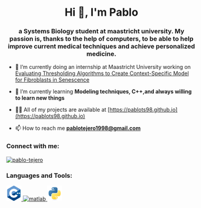 <h1 align="center">Hi 👋, I'm Pablo</h1>
<h3 align="center">a Systems Biology student at maastricht university. My passion is, thanks to the help of computers, to be able to help improve current medical techniques and achieve personalized medicine.</h3>

- 🔭 I’m currently doing an internship at Maastricht University working on [Evaluating Thresholding Algorithms to Create Context-Specific Model for Fibroblasts in Senescence](https://github.com/pablots98/Internship)

- 🌱 I’m currently learning **Modeling techniques, C++,and always willing to learn new things**

- 👨‍💻 All of my projects are available at [https://pablots98.github.io](https://pablots98.github.io)

- 📫 How to reach me **pablotejero1998@gmail.com**

<h3 align="left">Connect with me:</h3>
<p align="left">
<a href="https://linkedin.com/in/pablo-tejero" target="blank"><img align="center" src="https://raw.githubusercontent.com/rahuldkjain/github-profile-readme-generator/master/src/images/icons/Social/linked-in-alt.svg" alt="pablo-tejero" height="30" width="40" /></a>
</p>

<h3 align="left">Languages and Tools:</h3>
<p align="left"> <a href="https://www.w3schools.com/cpp/" target="_blank" rel="noreferrer"> <img src="https://raw.githubusercontent.com/devicons/devicon/master/icons/cplusplus/cplusplus-original.svg" alt="cplusplus" width="40" height="40"/> </a> <a href="https://www.mathworks.com/" target="_blank" rel="noreferrer"> <img src="https://upload.wikimedia.org/wikipedia/commons/2/21/Matlab_Logo.png" alt="matlab" width="40" height="40"/> </a> <a href="https://www.python.org" target="_blank" rel="noreferrer"> <img src="https://raw.githubusercontent.com/devicons/devicon/master/icons/python/python-original.svg" alt="python" width="40" height="40"/> </a> </p>

